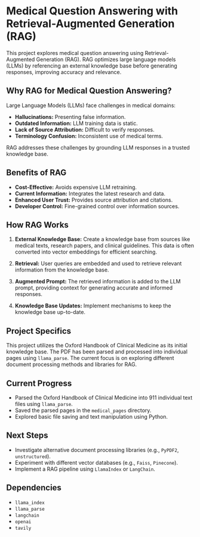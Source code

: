 # Medical Question Answering with Retrieval-Augmented Generation (RAG)

This project explores medical question answering using Retrieval-Augmented Generation (RAG). RAG optimizes large language models (LLMs) by referencing an external knowledge base before generating responses, improving accuracy and relevance.

## Why RAG for Medical Question Answering?

Large Language Models (LLMs) face challenges in medical domains:

* **Hallucinations:** Presenting false information.
* **Outdated Information:**  LLM training data is static.
* **Lack of Source Attribution:**  Difficult to verify responses.
* **Terminology Confusion:** Inconsistent use of medical terms.

RAG addresses these challenges by grounding LLM responses in a trusted knowledge base.

## Benefits of RAG

* **Cost-Effective:** Avoids expensive LLM retraining.
* **Current Information:** Integrates the latest research and data.
* **Enhanced User Trust:** Provides source attribution and citations.
* **Developer Control:**  Fine-grained control over information sources.

## How RAG Works

1. **External Knowledge Base:** Create a knowledge base from sources like medical texts, research papers, and clinical guidelines. This data is often converted into vector embeddings for efficient searching.

2. **Retrieval:**  User queries are embedded and used to retrieve relevant information from the knowledge base.

3. **Augmented Prompt:** The retrieved information is added to the LLM prompt, providing context for generating accurate and informed responses.

4. **Knowledge Base Updates:**  Implement mechanisms to keep the knowledge base up-to-date.

## Project Specifics

This project utilizes the Oxford Handbook of Clinical Medicine as its initial knowledge base. The PDF has been parsed and processed into individual pages using `llama_parse`. The current focus is on exploring different document processing methods and libraries for RAG.

## Current Progress

* Parsed the Oxford Handbook of Clinical Medicine into 911 individual text files using `llama_parse`.
* Saved the parsed pages in the `medical_pages` directory.
* Explored basic file saving and text manipulation using Python.

## Next Steps

* Investigate alternative document processing libraries (e.g., `PyPDF2`, `unstructured`).
* Experiment with different vector databases (e.g., `Faiss`, `Pinecone`).
* Implement a RAG pipeline using `LlamaIndex` or `LangChain`.

## Dependencies

* `llama_index`
* `llama_parse`
* `langchain`
* `openai`
* `tavily`
